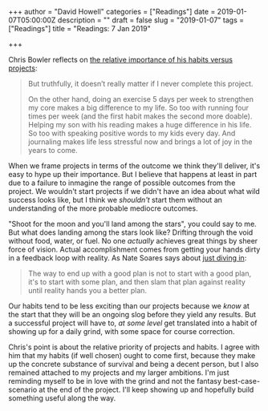 +++
author = "David Howell"
categories = ["Readings"]
date = 2019-01-07T05:00:00Z
description = ""
draft = false
slug = "2019-01-07"
tags = ["Readings"]
title = "Readings: 7 Jan 2019"

+++


Chris Bowler reflects on [the relative importance of his habits versus projects](https://email.chrisbowler.com/t/ViewEmail/j/C0E45398A66C0EE82540EF23F30FEDED/37348B61E4C33EF47F4E5A579FEBB2E9):

> But truthfully, it doesn’t really matter if I never complete this project.
>
> On the other hand, doing an exercise 5 days per week to strengthen my core makes a big difference to my life. So too with running four times per week (and the first habit makes the second more doable). Helping my son with his reading makes a huge difference in his life. So too with speaking positive words to my kids every day. And journaling makes life less stressful now and brings a lot of joy in the years to come.

When we frame projects in terms of the outcome we think they'll deliver, it's easy to hype up their importance. But I believe that happens at least in part due to a failure to inmagine the range of possible outcomes from the project. We wouldn't start projects if we didn't have an idea about what wild success looks like, but I think we _shouldn't_ start them without an understanding of the more probable mediocre outcomes.

"Shoot for the moon and you'll land among the stars", you could say to me. But what does landing among the stars look like? Drifting through the void without food, water, or fuel. No one _actually_ achieves great things by sheer force of vision. Actual accomplishment comes from getting your hands dirty in a feedback loop with reality. As Nate Soares says about [just diving in](http://mindingourway.com/dive-in/):

> The way to end up with a good plan is not to start with a good plan, it's to start with some plan, and then slam that plan against reality until reality hands you a better plan.

Our habits tend to be less exciting than our projects because we _know_ at the start that they will be an ongoing slog before they yield any results. But a successful project will have to, _at some level_ get translated into a habit of showing up for a daily grind, with some space for course correction.

Chris's point is about the relative priority of projects and habits. I agree with him that my habits (if well chosen) ought to come first, because they make up the concrete substance of survival and being a decent person, but I also remained attached to my projects and my larger ambitions. I'm just reminding myself to be in love with the grind and not the fantasy best-case-scenario at the end of the project. I'll keep showing up and hopefully build something useful along the way.

